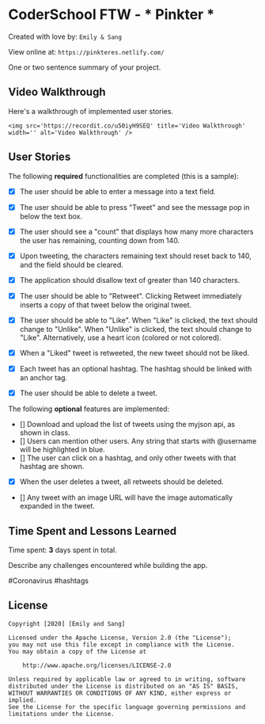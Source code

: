 # CoderSchool FTW - * Pinkter *

Created with love by: `Emily & Sang`
  
View online at: `https://pinkteres.netlify.com/`
  
One or two sentence summary of your project. 

## Video Walkthrough

Here's a walkthrough of implemented user stories.

```
<img src='https://recordit.co/u50iyH9SEQ' title='Video Walkthrough' width='' alt='Video Walkthrough' />
```

## User Stories

The following **required** functionalities are completed (this is a sample):


* [x] The user should be able to enter a message into a text field.
* [x] The user should be able to press "Tweet" and see the message pop in below the text box.
* [x] The user should see a "count" that displays how many more characters the user has remaining, counting down from 140.
* [x] Upon tweeting, the characters remaining text should reset back to 140, and the field should be cleared.
* [x] The application should disallow text of greater than 140 characters.
* [x] The user should be able to "Retweet". Clicking Retweet immediately inserts a copy of that tweet below the original tweet.
* [x] The user should be able to "Like". When "Like" is clicked, the text should change to "Unlike". When "Unlike" is clicked, the text should change to "Like". Alternatively, use a heart icon (colored or not colored).
* [x] When a "Liked" tweet is retweeted, the new tweet should not be liked.
* [x] Each tweet has an optional hashtag. The hashtag should be linked with an anchor tag.
* [x] The user should be able to delete a tweet.


The following **optional** features are implemented:
* [] Download and upload the list of tweets using the myjson api, as shown in class.
* [] Users can mention other users. Any string that starts with @username will be highlighted in blue.
* [] The user can click on a hashtag, and only other tweets with that hashtag are shown.
* [x] When the user deletes a tweet, all retweets should be deleted.
* [] Any tweet with an image URL will have the image automatically expanded in the tweet.

## Time Spent and Lessons Learned

Time spent: **3** days spent in total.

Describe any challenges encountered while building the app.

#Coronavirus
#hashtags

## License

    Copyright [2020] [Emily and Sang]

    Licensed under the Apache License, Version 2.0 (the "License");
    you may not use this file except in compliance with the License.
    You may obtain a copy of the License at

        http://www.apache.org/licenses/LICENSE-2.0

    Unless required by applicable law or agreed to in writing, software
    distributed under the License is distributed on an "AS IS" BASIS,
    WITHOUT WARRANTIES OR CONDITIONS OF ANY KIND, either express or implied.
    See the License for the specific language governing permissions and
    limitations under the License.
